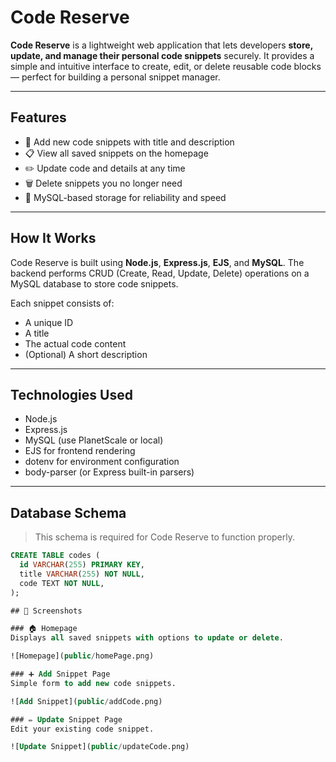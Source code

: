 # Code Reserve

**Code Reserve** is a lightweight web application that lets developers **store, update, and manage their personal code snippets** securely. It provides a simple and intuitive interface to create, edit, or delete reusable code blocks — perfect for building a personal snippet manager.

---

## Features

- 📝 Add new code snippets with title and description
- 📋 View all saved snippets on the homepage
- ✏️ Update code and details at any time
- 🗑️ Delete snippets you no longer need
- 🔐 MySQL-based storage for reliability and speed

---

## How It Works

Code Reserve is built using **Node.js**, **Express.js**, **EJS**, and **MySQL**. The backend performs CRUD (Create, Read, Update, Delete) operations on a MySQL database to store code snippets.

Each snippet consists of:
- A unique ID
- A title
- The actual code content
- (Optional) A short description

---

## Technologies Used

- Node.js
- Express.js
- MySQL (use PlanetScale or local)
- EJS for frontend rendering
- dotenv for environment configuration
- body-parser (or Express built-in parsers)

---

## Database Schema

> This schema is required for Code Reserve to function properly.

```sql
CREATE TABLE codes (
  id VARCHAR(255) PRIMARY KEY,
  title VARCHAR(255) NOT NULL,
  code TEXT NOT NULL,
);

## 📸 Screenshots

### 🏠 Homepage
Displays all saved snippets with options to update or delete.

![Homepage](public/homePage.png)

### ➕ Add Snippet Page
Simple form to add new code snippets.

![Add Snippet](public/addCode.png)

### ✏️ Update Snippet Page
Edit your existing code snippet.

![Update Snippet](public/updateCode.png)

